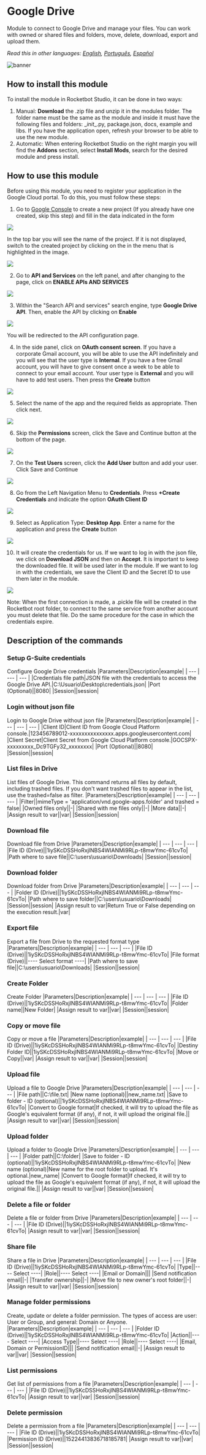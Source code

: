 



# Google Drive
  
Module to connect to Google Drive and manage your files. You can work with owned or shared files and folders, move, delete, download, export and upload them.  

*Read this in other languages: [English](Manual_gdrive.md), [Português](Manual_gdrive.pr.md), [Español](Manual_gdrive.es.md)*
  
![banner](imgs/Banner_gdrive.png)
## How to install this module
  
To install the module in Rocketbot Studio, it can be done in two ways:
1. Manual: __Download__ the .zip file and unzip it in the modules folder. The folder name must be the same as the module and inside it must have the following files and folders: \__init__.py, package.json, docs, example and libs. If you have the application open, refresh your browser to be able to use the new module.
2. Automatic: When entering Rocketbot Studio on the right margin you will find the **Addons** section, select **Install Mods**, search for the desired module and press install.  


## How to use this module

Before using this module, you need to register your application in the Google Cloud portal. To do this, you must follow these steps:

1. Go to [Google Console](https://console.cloud.google.com/projectcreate?previousPage=%2Fhome%2Fdashboard) to create a new project (If you already have one created, skip this step) and fill in the data indicated in the form

![](imgs/proyectonuevo.png)

In the top bar you will see the name of the project. If it is not displayed, switch to the created project by clicking on the in the menu that is highlighted in the image.

![](imgs/seleccionarproyecto.png)

2. Go to **API and Services** on the left panel, and after changing to the page, click on **ENABLE APIs AND SERVICES**

![](imgs/habilitarapiyservicios.png)

3. Within the "Search API and services" search engine, type **Google Drive API**. Then, enable the API by clicking on **Enable**

![](imgs/gdriveApi.png)

You will be redirected to the API configuration page.

4. In 
the side panel, click on **OAuth consent screen**. If you have a corporate Gmail account, you will be able to use the API indefinitely and you will see that the user type is **Internal**. If you have a free Gmail account, you will have to give consent once a week to be able to connect to your email account. Your user type is **External** and you will have to add test users. Then press the **Create** button

![](imgs/pantallaDeCons.png)

5. Select the name of the app and the required fields as appropriate. Then click next.

![](imgs/infoApp.png)

6. Skip the **Permissions** screen, click the Save and Continue button at the bottom of the page.

![](imgs/permisos.png)

7. On the **Test Users** screen, click the **Add User** button and add your user. Click Save and Continue

![](imgs/usuarioprueba.png)

8. Go from the Left Navigation Menu to **Credentials**. Press **+Create Credentials** and indicate the option **OAuth Client ID**

![](imgs/crearcredencialesok.png)

9. Select as 
Application Type: **Desktop App**. Enter a name for the application and press the **Create** button

![](imgs/appEscritorio.png)

10. It will create the credentials for us. If we want to log in with the json file, we click on **Download JSON** and then on **Accept**. It is important to keep the downloaded file. It will be used later in the module. If we want to log in with the credentials, we save the Client ID and the Secret ID to use them later in the module.

![](imgs/credencialesDescarga.png)

Note: When the first connection is made, a .pickle file will be created in the Rocketbot root folder, to connect to the same service from another account you must delete
that file. Do the same procedure for the case in which the credentials expire.


## Description of the commands

### Setup G-Suite credentials
  
Configure Google Drive credentials
|Parameters|Description|example|
| --- | --- | --- |
|Credentials file path|JSON file with the credentials to access the Google Drive API.|C:\Usuario\Desktop\credentials.json|
|Port (Optional)||8080|
|Session||session|

### Login without json file
  
Login to Google Drive without json file
|Parameters|Description|example|
| --- | --- | --- |
|Client ID|Client ID from Google Cloud Platform console.|123456789012-xxxxxxxxxxxxxxx.apps.googleusercontent.com|
|Client Secret|Client Secret from Google Cloud Platform console.|GOCSPX-xxxxxxxxx_Dc9TGFy32_xxxxxxxx|
|Port (Optional)||8080|
|Session||session|

### List files in Drive
  
List files of Google Drive. This command returns all files by default, including trashed files. If you don't want trashed files to appear in the list, use the trashed=false as filter.
|Parameters|Description|example|
| --- | --- | --- |
|Filter||mimeType = 'application/vnd.google-apps.folder' and trashed = false|
|Owned files only||-|
|Shared with me files only||-|
|More data||-|
|Assign result to var||var|
|Session||session|

### Download file
  
Download file from Drive
|Parameters|Description|example|
| --- | --- | --- |
|File ID (Drive)||1iySKcDSSHoRxjlNBS4WIANMi9RLp-t8mwYmc-61cvTo|
|Path where to save file||C:\users\usuario\Downloads|
|Session||session|

### Download folder
  
Download folder from Drive
|Parameters|Description|example|
| --- | --- | --- |
|Folder ID (Drive)||1iySKcDSSHoRxjlNBS4WIANMi9RLp-t8mwYmc-61cvTo|
|Path where to save folder||C:\users\usuario\Downloads|
|Session||session|
|Assign result to var|Return True or False depending on the execution result.|var|

### Export file
  
Export a file from Drive to the requested format type
|Parameters|Description|example|
| --- | --- | --- |
|File ID (Drive)||1iySKcDSSHoRxjlNBS4WIANMi9RLp-t8mwYmc-61cvTo|
|File format (Drive)||---- Select format ----|
|Path where to save file||C:\users\usuario\Downloads|
|Session||session|

### Create Folder
  
Create Folder
|Parameters|Description|example|
| --- | --- | --- |
|File ID (Drive)||1iySKcDSSHoRxjlNBS4WIANMi9RLp-t8mwYmc-61cvTo|
|Folder name||New Folder|
|Assign result to var||var|
|Session||session|

### Copy or move file
  
Copy or move a file
|Parameters|Description|example|
| --- | --- | --- |
|File ID (Drive)||1iySKcDSSHoRxjlNBS4WIANMi9RLp-t8mwYmc-61cvTo|
|Destiny Folder ID||1iySKcDSSHoRxjlNBS4WIANMi9RLp-t8mwYmc-61cvTo|
|Move or Copy||var|
|Assign result to var||var|
|Session||session|

### Upload file
  
Upload a file to Google Drive
|Parameters|Description|example|
| --- | --- | --- |
|File path||C:\file.txt|
|New name (optional)||new_name.txt|
|Save to folder - ID (optional)||1iySKcDSSHoRxjlNBS4WIANMi9RLp-t8mwYmc-61cvTo|
|Convert to Google format|If checked, it will try to upload the file as Google's equivalent format (if any), if not, it will upload the original file.||
|Assign result to var||var|
|Session||session|

### Upload folder
  
Upload a folder to Google Drive
|Parameters|Description|example|
| --- | --- | --- |
|Folder path||C:\folder|
|Save to folder - ID (optional)||1iySKcDSSHoRxjlNBS4WIANMi9RLp-t8mwYmc-61cvTo|
|New name (optional)|New name for the root folder to upload. It's optional.|new_name|
|Convert to Google format|If checked, it will try to upload the file as Google's equivalent format (if any), if not, it will upload the original file.||
|Assign result to var||var|
|Session||session|

### Delete a file or folder
  
Delete a file or folder from Drive
|Parameters|Description|example|
| --- | --- | --- |
|File ID (Drive)||1iySKcDSSHoRxjlNBS4WIANMi9RLp-t8mwYmc-61cvTo|
|Assign result to var||var|
|Session||session|

### Share file
  
Share a file in Drive
|Parameters|Description|example|
| --- | --- | --- |
|File ID (Drive)||1iySKcDSSHoRxjlNBS4WIANMi9RLp-t8mwYmc-61cvTo|
|Type||---- Select ----|
|Role||---- Select ----|
|Email or Domain|||
|Send notification email||-|
|Transfer ownership||-|
|Move file to new owner's root folder||-|
|Assign result to var||var|
|Session||session|

### Manage folder permissions
  
Create, update or delete a folder permission. The types of access are user: User or Group, and general: Domain or Anyone.
|Parameters|Description|example|
| --- | --- | --- |
|Folder ID (Drive)||1iySKcDSSHoRxjlNBS4WIANMi9RLp-t8mwYmc-61cvTo|
|Action||---- Select ----|
|Access Type||---- Select ----|
|Role||---- Select ----|
|Email, Domain or PermissionID|||
|Send notification email||-|
|Assign result to var||var|
|Session||session|

### List permissions
  
Get list of permissions from a file
|Parameters|Description|example|
| --- | --- | --- |
|File ID (Drive)||1iySKcDSSHoRxjlNBS4WIANMi9RLp-t8mwYmc-61cvTo|
|Assign result to var||var|
|Session||session|

### Delete permission
  
Delete a permission from a file
|Parameters|Description|example|
| --- | --- | --- |
|File ID (Drive)||1iySKcDSSHoRxjlNBS4WIANMi9RLp-t8mwYmc-61cvTo|
|Permission ID (Drive)||15224413836718185781|
|Assign result to var||var|
|Session||session|
